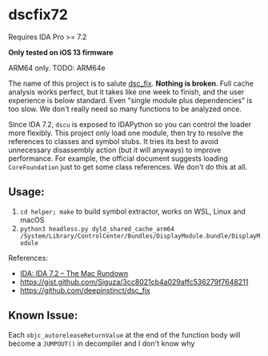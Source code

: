 # dscfix72

Requires IDA Pro >= 7.2

**Only tested on iOS 13 firmware**

ARM64 only. TODO: ARM64e

The name of this project is to salute [dsc_fix](https://github.com/deepinstinct/dsc_fix). **Nothing is broken**. Full cache analysis works perfect, but it takes like one week to finish, and the user experience is below standard. Even "single module plus dependencies" is too slow. We don't really need so many functions to be analyzed once.

Since IDA 7.2, `dscu` is exposed to IDAPython so you can control the loader more flexibly. This project only load one module, then try to resolve the references to classes and symbol stubs. It tries its best to avoid unnecessary disassembly action (but it will anyways) to improve performance. For example, the official document suggests loading `CoreFoundation` just to get some class references. We don't do this at all.

## Usage:

1. `cd helper; make` to build symbol extractor, works on WSL, Linux and macOS
2. `python3 headless.py dyld_shared_cache_arm64 /System/Library/ControlCenter/Bundles/DisplayModule.bundle/DisplayModule`

References:

* [IDA: IDA 7.2 – The Mac Rundown](https://www.hex-rays.com/products/ida/7_2/the_mac_rundown/)
* https://gist.github.com/Siguza/3cc8021cb4a029affc536279f7648211
* https://github.com/deepinstinct/dsc_fix

## Known Issue:

Each `objc_autoreleaseReturnValue` at the end of the function body will become a `JUMPOUT()` in decompiler and I don't know why
